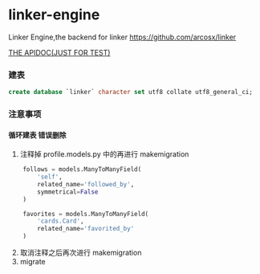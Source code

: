 # linker-engine
Linker Engine,the backend for linker https://github.com/arcosx/linker


[THE APIDOC(JUST FOR TEST)](https://documenter.getpostman.com/view/1995352/RzZ7mzfM)

### 建表
```sql
create database `linker` character set utf8 collate utf8_general_ci;
```
### 注意事项
#### 循环建表 错误删除
1. 注释掉 profile.models.py 中的再进行 makemigration
```python
    follows = models.ManyToManyField(
        'self', 
        related_name='followed_by',
        symmetrical=False
    )

    favorites = models.ManyToManyField(
        'cards.Card',
        related_name='favorited_by'
    )
```
2. 取消注释之后再次进行 makemigration
3. migrate